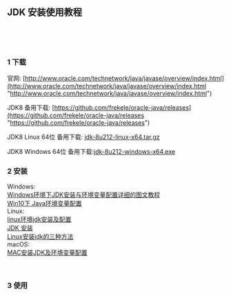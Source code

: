 ## JDK 安装使用教程  

​    

​    

### 1 下载  

官网: [http://www.oracle.com/technetwork/java/javase/overview/index.html](http://www.oracle.com/technetwork/java/javase/overview/index.html "http://www.oracle.com/technetwork/java/javase/overview/index.html")  

JDK8 备用下载: [https://github.com/frekele/oracle-java/releases](https://github.com/frekele/oracle-java/releases "https://github.com/frekele/oracle-java/releases")  

JDK8 Linux 64位 备用下载: [jdk-8u212-linux-x64.tar.gz](https://mega.nz/file/rbYHFYYB#eDhYhd7nfxf3UClqUw5Ra6BMDm-sjkDfmSYJnchwLcg "https://mega.nz/file/rbYHFYYB#eDhYhd7nfxf3UClqUw5Ra6BMDm-sjkDfmSYJnchwLcg")  

JDK8 Windows 64位 备用下载:[jdk-8u212-windows-x64.exe](https://mega.nz/file/KfAzQAJT#ndshRG0bdSmCtiCutlMA2UhyE5g_78f6KxllL2-78VM "https://mega.nz/file/KfAzQAJT#ndshRG0bdSmCtiCutlMA2UhyE5g_78f6KxllL2-78VM")  

### 2 安装  

Windows:  
[Windows环境下JDK安装与环境变量配置详细的图文教程](http://www.cnblogs.com/liuhongfeng/p/4177568.html "http://www.cnblogs.com/liuhongfeng/p/4177568.html")  
[Win10下 Java环境变量配置](https://www.cnblogs.com/cnwutianhao/p/5487758.html "https://www.cnblogs.com/cnwutianhao/p/5487758.html")    
Linux:  
[linux环境jdk安装及配置](https://blog.csdn.net/licongcong_0224/article/details/12756959 "https://blog.csdn.net/licongcong_0224/article/details/12756959")  
[JDK 安装](http://wiki.jikexueyuan.com/project/linux-in-eye-of-java/JDK-Install.html "http://wiki.jikexueyuan.com/project/linux-in-eye-of-java/JDK-Install.html")  
[Linux安装jdk的三种方法](http://blog.51cto.com/vvxyz/1642258 "http://blog.51cto.com/vvxyz/1642258")    
macOS:  
[MAC安装JDK及环境变量配置](https://blog.csdn.net/vvv_110/article/details/72897142 "https://blog.csdn.net/vvv_110/article/details/72897142")  

​    

### 3 使用  



